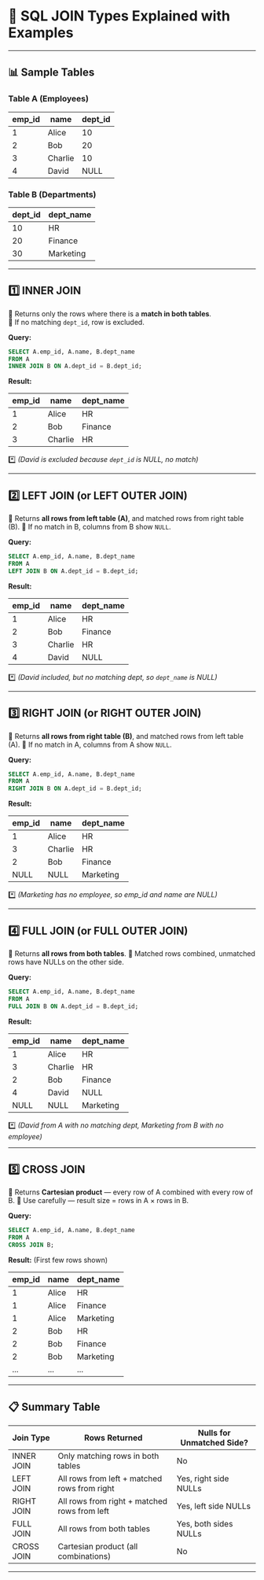 
# 📝 SQL JOIN Types Explained with Examples

---

## 📊 Sample Tables

### Table A (Employees)

| emp_id | name    | dept_id |
| ------ | ------- | ------- |
| 1      | Alice   | 10      |
| 2      | Bob     | 20      |
| 3      | Charlie | 10      |
| 4      | David   | NULL    |

### Table B (Departments)

| dept_id | dept_name |
| ------- | --------- |
| 10      | HR        |
| 20      | Finance   |
| 30      | Marketing |

---

## 1️⃣ INNER JOIN

🔹 Returns only the rows where there is a **match in both tables**.  
🔹 If no matching `dept_id`, row is excluded.

**Query:**

```sql
SELECT A.emp_id, A.name, B.dept_name
FROM A
INNER JOIN B ON A.dept_id = B.dept_id;
````

**Result:**

| emp\_id | name    | dept\_name |
| ------- | ------- | ---------- |
| 1       | Alice   | HR         |
| 2       | Bob     | Finance    |
| 3       | Charlie | HR         |

\*️⃣ *(David is excluded because `dept_id` is NULL, no match)*

---

## 2️⃣ LEFT JOIN (or LEFT OUTER JOIN)

🔹 Returns **all rows from left table (A)**, and matched rows from right table (B).
🔹 If no match in B, columns from B show `NULL`.

**Query:**

```sql
SELECT A.emp_id, A.name, B.dept_name
FROM A
LEFT JOIN B ON A.dept_id = B.dept_id;
```

**Result:**

| emp\_id | name    | dept\_name |
| ------- | ------- | ---------- |
| 1       | Alice   | HR         |
| 2       | Bob     | Finance    |
| 3       | Charlie | HR         |
| 4       | David   | NULL       |

\*️⃣ *(David included, but no matching dept, so `dept_name` is NULL)*

---

## 3️⃣ RIGHT JOIN (or RIGHT OUTER JOIN)

🔹 Returns **all rows from right table (B)**, and matched rows from left table (A).
🔹 If no match in A, columns from A show `NULL`.

**Query:**

```sql
SELECT A.emp_id, A.name, B.dept_name
FROM A
RIGHT JOIN B ON A.dept_id = B.dept_id;
```

**Result:**

| emp\_id | name    | dept\_name |
| ------- | ------- | ---------- |
| 1       | Alice   | HR         |
| 3       | Charlie | HR         |
| 2       | Bob     | Finance    |
| NULL    | NULL    | Marketing  |

\*️⃣ *(Marketing has no employee, so emp\_id and name are NULL)*

---

## 4️⃣ FULL JOIN (or FULL OUTER JOIN)

🔹 Returns **all rows from both tables**.
🔹 Matched rows combined, unmatched rows have NULLs on the other side.

**Query:**

```sql
SELECT A.emp_id, A.name, B.dept_name
FROM A
FULL JOIN B ON A.dept_id = B.dept_id;
```

**Result:**

| emp\_id | name    | dept\_name |
| ------- | ------- | ---------- |
| 1       | Alice   | HR         |
| 3       | Charlie | HR         |
| 2       | Bob     | Finance    |
| 4       | David   | NULL       |
| NULL    | NULL    | Marketing  |

\*️⃣ *(David from A with no matching dept, Marketing from B with no employee)*

---

## 5️⃣ CROSS JOIN

🔹 Returns **Cartesian product** — every row of A combined with every row of B.
🔹 Use carefully — result size = rows in A × rows in B.

**Query:**

```sql
SELECT A.emp_id, A.name, B.dept_name
FROM A
CROSS JOIN B;
```

**Result:** (First few rows shown)

| emp\_id | name  | dept\_name |
| ------- | ----- | ---------- |
| 1       | Alice | HR         |
| 1       | Alice | Finance    |
| 1       | Alice | Marketing  |
| 2       | Bob   | HR         |
| 2       | Bob   | Finance    |
| 2       | Bob   | Marketing  |
| ...     | ...   | ...        |

---

## 📋 Summary Table

| Join Type  | Rows Returned                                | Nulls for Unmatched Side? |
| ---------- | -------------------------------------------- | ------------------------- |
| INNER JOIN | Only matching rows in both tables            | No                        |
| LEFT JOIN  | All rows from left + matched rows from right | Yes, right side NULLs     |
| RIGHT JOIN | All rows from right + matched rows from left | Yes, left side NULLs      |
| FULL JOIN  | All rows from both tables                    | Yes, both sides NULLs     |
| CROSS JOIN | Cartesian product (all combinations)         | No                        |

---

